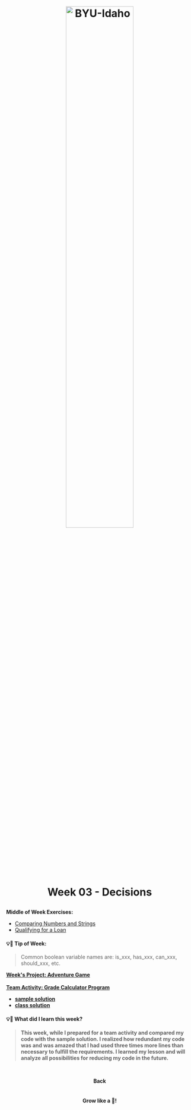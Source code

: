 <h1 align="center">
    <img 
        alt="BYU-Idaho"
        title="BYU-Idaho Logo" 
        src="https://github.com/Raphael-GC/byu-codes/tree/main/web-and-computer-programming/cse-110/.github/assets/logo-py.svg"
        width="60%"
    />

Week 03 - Decisions
</h1>
<b>Middle of Week Exercises:</b>

- [Comparing Numbers and Strings](/web-and-computer-programming/cse-110/week-3/comparing_numbers_and%20_strings.py)
- [Qualifying for a Loan](/web-and-computer-programming/cse-110/week-3/qualifying_for_a_loan.py)

#### 💡📆 Tip of Week:

>Common boolean variable names are: is_xxx, has_xxx, can_xxx, should_xxx, etc.

<b>

[Week's Project: Adventure Game](/web-and-computer-programming/cse-110/week-3/adventure_game.py) <br><br>
[Team Activity: Grade Calculator Program](/web-and-computer-programming/cse-110/week-3/team_project_grade_calculator_program.py)

- [sample solution](/web-and-computer-programming/cse-110/week-3/team_grades_stretch_sample.py)
- [class solution](/web-and-computer-programming/cse-110/week-3/team_activity.py)


#### 💡🤯 What did I learn this week?

>This week, while I prepared for a team activity and compared my code with the sample solution. I realized how redundant my code was and was amazed that I had used three times more lines than necessary to fulfill the requirements. I learned my lesson and will analyze all possibilities for reducing my code in the future.

<br>

<div align="center">

<b><a src="https://github.com/Raphael-GC/byu-codes/tree/main/web-and-computer-programming/cse-110/README.md">Back</a></b>

</div>

<img src="https://github.com/Raphael-GC/byu-codes/tree/main/.github/assets/gradient-bar.svg" width="100%" height="8px"/>
<p align="center">Grow like a 🌳!</p>